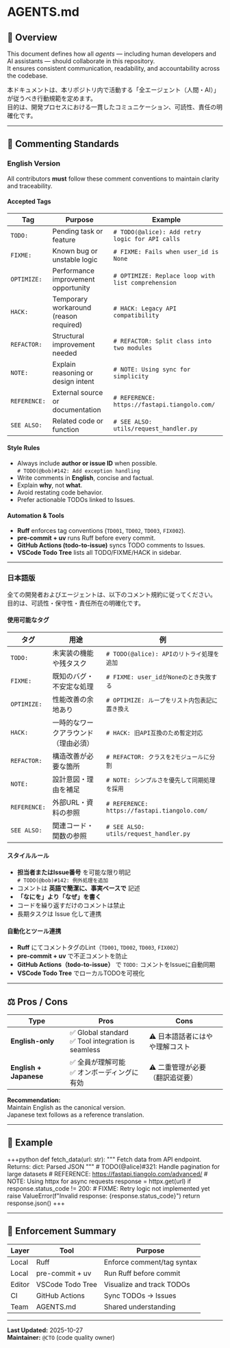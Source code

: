 # AGENTS.md

## 🧭 Overview

This document defines how all *agents* — including human developers and AI assistants — should collaborate in this repository.  
It ensures consistent communication, readability, and accountability across the codebase.

本ドキュメントは、本リポジトリ内で活動する「全エージェント（人間・AI）」が従うべき行動規範を定めます。  
目的は、開発プロセスにおける一貫したコミュニケーション、可読性、責任の明確化です。

---

## 🧩 Commenting Standards

### English Version

All contributors **must** follow these comment conventions to maintain clarity and traceability.

#### Accepted Tags

| Tag | Purpose | Example |
|-----|----------|----------|
| `TODO:` | Pending task or feature | `# TODO(@alice): Add retry logic for API calls` |
| `FIXME:` | Known bug or unstable logic | `# FIXME: Fails when user_id is None` |
| `OPTIMIZE:` | Performance improvement opportunity | `# OPTIMIZE: Replace loop with list comprehension` |
| `HACK:` | Temporary workaround (reason required) | `# HACK: Legacy API compatibility` |
| `REFACTOR:` | Structural improvement needed | `# REFACTOR: Split class into two modules` |
| `NOTE:` | Explain reasoning or design intent | `# NOTE: Using sync for simplicity` |
| `REFERENCE:` | External source or documentation | `# REFERENCE: https://fastapi.tiangolo.com/` |
| `SEE ALSO:` | Related code or function | `# SEE ALSO: utils/request_handler.py` |

#### Style Rules

- Always include **author or issue ID** when possible.  
  `# TODO(@bob)#142: Add exception handling`
- Write comments in **English**, concise and factual.
- Explain **why**, not **what**.
- Avoid restating code behavior.
- Prefer actionable TODOs linked to Issues.

#### Automation & Tools

- **Ruff** enforces tag conventions (`TD001`, `TD002`, `TD003`, `FIX002`).
- **pre-commit + uv** runs Ruff before every commit.
- **GitHub Actions (todo-to-issue)** syncs TODO comments to Issues.
- **VSCode Todo Tree** lists all TODO/FIXME/HACK in sidebar.

---

### 日本語版

全ての開発者およびエージェントは、以下のコメント規約に従ってください。  
目的は、可読性・保守性・責任所在の明確化です。

#### 使用可能なタグ

| タグ | 用途 | 例 |
|------|------|----|
| `TODO:` | 未実装の機能や残タスク | `# TODO(@alice): APIのリトライ処理を追加` |
| `FIXME:` | 既知のバグ・不安定な処理 | `# FIXME: user_idがNoneのとき失敗する` |
| `OPTIMIZE:` | 性能改善の余地あり | `# OPTIMIZE: ループをリスト内包表記に置き換え` |
| `HACK:` | 一時的なワークアラウンド（理由必須） | `# HACK: 旧API互換のため暫定対応` |
| `REFACTOR:` | 構造改善が必要な箇所 | `# REFACTOR: クラスを2モジュールに分割` |
| `NOTE:` | 設計意図・理由を補足 | `# NOTE: シンプルさを優先して同期処理を採用` |
| `REFERENCE:` | 外部URL・資料の参照 | `# REFERENCE: https://fastapi.tiangolo.com/` |
| `SEE ALSO:` | 関連コード・関数の参照 | `# SEE ALSO: utils/request_handler.py` |

#### スタイルルール

- **担当者またはIssue番号** を可能な限り明記  
  `# TODO(@bob)#142: 例外処理を追加`
- コメントは **英語で簡潔に、事実ベースで** 記述  
- **「なにを」より「なぜ」を書く**  
- コードを繰り返すだけのコメントは禁止  
- 長期タスクは Issue 化して連携

#### 自動化とツール連携

- **Ruff** にてコメントタグのLint（`TD001`, `TD002`, `TD003`, `FIX002`）  
- **pre-commit + uv** で不正コメントを防止  
- **GitHub Actions（todo-to-issue）** で `TODO:` コメントをIssueに自動同期  
- **VSCode Todo Tree** でローカルTODOを可視化  

---

## ⚖️ Pros / Cons

| Type | Pros | Cons |
|------|------|------|
| **English-only** | ✅ Global standard<br>✅ Tool integration is seamless | ⚠️ 日本語話者にはやや理解コスト |
| **English + Japanese** | ✅ 全員が理解可能<br>✅ オンボーディングに有効 | ⚠️ 二重管理が必要（翻訳追従要） |

**Recommendation:**  
Maintain English as the canonical version.  
Japanese text follows as a reference translation.

---

## 🧱 Example

+++python
def fetch_data(url: str):
    """
    Fetch data from API endpoint.
    Returns:
        dict: Parsed JSON
    """
    # TODO(@alice)#321: Handle pagination for large datasets
    # REFERENCE: https://fastapi.tiangolo.com/advanced/
    # NOTE: Using httpx for async requests
    response = httpx.get(url)
    if response.status_code != 200:
        # FIXME: Retry logic not implemented yet
        raise ValueError(f"Invalid response: {response.status_code}")
    return response.json()
+++

---

## 🧰 Enforcement Summary

| Layer | Tool | Purpose |
|-------|------|----------|
| Local | Ruff | Enforce comment/tag syntax |
| Local | pre-commit + uv | Run Ruff before commit |
| Editor | VSCode Todo Tree | Visualize and track TODOs |
| CI | GitHub Actions | Sync TODOs → Issues |
| Team | AGENTS.md | Shared understanding |

---

**Last Updated:** 2025-10-27  
**Maintainer:** `@CTO` (code quality owner)

